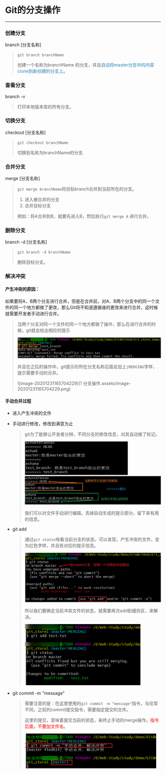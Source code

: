 # Git的分支操作

---

### 创建分支

branch [分支名称]

>`git branch branchName`
>
>创建一个名称为branchName 的分支，并且<font color="#2980b9">自动将master分支中的内容clone到新创建的分支上</font>。

### 查看分支

branch -v

>打印本地版本库的所有分支。

### 切换分支

checkout [分支名称]

>`git checkout branchName`
>
>切换到名称为branchName的分支.

### 合并分支

merge [分支名称]

>`git merge branchName`将目标branch合并到当前所在的分支。
>
>1. 进入被合并的分支
>2. 合并目标分支
>
>例如：将A合并到B，就要先进入B，然后执行`git merge A` 进行合并。

### 删除分支

branch -d [分支名称]

>`git branch -d branchName`
>
>删除目标分支。

### 解决冲突

#### 产生冲突的原因：

​	如果要将A、B两个分支进行合并，但是在合并前，对A、B两个分支中的同一个文件的同一个地方都做了更改，那么Git将不知道遵循谁的更改来进行合并，这时候就需要开发者手动进行合并。

> ​	当两个分支对同一个文件的同一个地方都做了操作，那么在进行合并的时候，git就会给出相应的提示
>
> <img src="1 分支操作.assets/image-20201231165446859.png" alt="image-20201231165446859" style="zoom:80%;" />
>
> ​	并且在之后的操作中，git提示的所在分支名称后面会加上`|MERGING`字样，提示需要手动的合并。
>
> ![image-20201231165704229](1 分支操作.assets/image-20201231165704229.png)
>
> 



#### 手动合并过程

* 进入产生冲突的文件

* 手动进行修改，修改到满意为止

  >git为了能够让开发者分辨，不同分支的修改信息，对其自动做了标记。
  >
  ><img src="1 分支操作.assets/image-20201231171543699.png" alt="image-20201231171543699" style="zoom:80%;" />
  >
  ><img src="1 分支操作.assets/image-20201231171523517.png" alt="image-20201231171523517" style="zoom:80%;" />
  >
  >​	我们可以对文件手动进行编辑，去掉自动生成的提示部分，留下来有用的信息。

* git add

  >​	通过`git status`啥看当前分支的状态，可以发现，产生冲突的文件，变为红色字样，并且有对应的提示信息。
  >
  ><img src="1 分支操作.assets/image-20201231172209478.png" alt="image-20201231172209478" style="zoom:80%;" />
  >
  >​	所以我们要确定当前冲突文件的状态，就需要再次add到缓存区，来解决。
  >
  ><img src="1 分支操作.assets/image-20201231173709739.png" alt="image-20201231173709739" style="zoom:80%;" />

* git commit -m "message"

  >​	需要注意的是：在这里使用的`git commit -m "message"`指令，与往常不同，之前的commit提交指令，需要指定提交的文件。
  >
  >​	这里的提交，意味着提交当前的状态，来终止手动的merge操作。<font color="red">指令后面，不要加文件名</font>。
  >
  ><img src="1 分支操作.assets/image-20201231173952276.png" alt="image-20201231173952276" style="zoom:80%;" />